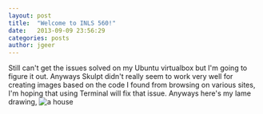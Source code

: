 ```yaml
---
layout: post
title:  "Welcome to INLS 560!"
date:   2013-09-09 23:56:29
categories: posts
author: jgeer
---
```


Still can't get the issues solved on my Ubuntu virtualbox but I'm going to figure it out. Anyways Skulpt didn't really seem
to work very well for creating images based on the code I found from browsing on various sites, I'm hoping that using Terminal
will fix that issue. Anyways here's my lame drawing, ![a house](http://i.imgur.com/KAckrAX.png)
